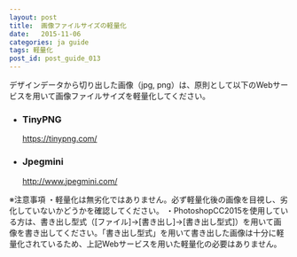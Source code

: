 ```yaml
---
layout: post
title:  画像ファイルサイズの軽量化
date:   2015-11-06
categories: ja guide
tags: 軽量化
post_id: post_guide_013
---
```

デザインデータから切り出した画像（jpg, png）は、原則として以下のWebサービスを用いて画像ファイルサイズを軽量化してください。

<div>
  <ul>
  <li>
    <h3>TinyPNG</h3>
    <p><a href="https://tinypng.com/" target="_blank">https://tinypng.com/</a></p>
  </li>
  <li>
    <h3>Jpegmini</h3>
    <p><a href="http://www.jpegmini.com/" target="_blank">http://www.jpegmini.com/</a></p>
  </li>
  </ul>
</div>

※注意事項
・軽量化は無劣化ではありません。必ず軽量化後の画像を目視し、劣化していないかどうかを確認してください。
・PhotoshopCC2015を使用している方は、書き出し型式（[ファイル]→[書き出し]→[書き出し型式]）を用いて画像を書き出してください。「書き出し型式」を用いて書き出した画像は十分に軽量化されているため、上記Webサービスを用いた軽量化の必要はありません。
